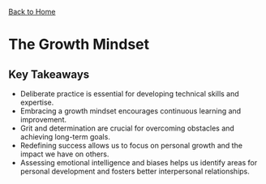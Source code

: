 [Back to Home](../README.md)
# The Growth Mindset 

## Key Takeaways

- Deliberate practice is essential for developing technical skills and expertise.
- Embracing a growth mindset encourages continuous learning and improvement.
- Grit and determination are crucial for overcoming obstacles and achieving long-term goals.
- Redefining success allows us to focus on personal growth and the impact we have on others.
- Assessing emotional intelligence and biases helps us identify areas for personal development and fosters better interpersonal relationships.